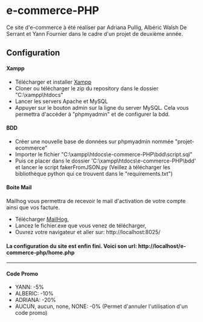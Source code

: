 # e-commerce-PHP

Ce site d'e-commerce à été réaliser par Adriana Pullig, Albéric Walsh De Serrant et Yann Fournier dans le cadre d'un projet de deuxième année.

## Configuration

#### Xampp

- Télécharger et installer [Xampp](https://www.apachefriends.org/download.html)
- Cloner ou télécharger le zip du repository dans le dossier "C:\xampp\htdocs\"
- Lancer les servers Apache et MySQL
- Appuyer sur le bouton admin sur la ligne du server MySQL. Cela vous permettra d'accéder à "phpmyadmin" et de configurer la bdd. 

#### BDD

- Créer une nouvelle base de données sur phpmyadmin nommée "projet-ecommerce"
- Importer le fichier "C:\xampp\htdocs\e-commerce-PHP\bdd\script.sql"
- Puis ce placer dans le dossier 'C:\xampp\htdocs\e-commerce-PHP\bdd' et lancer le script fakerFromJSON.py (Veillez à télécharger les bibliothèque python qui ce trouvent dans le "requirements.txt")

#### Boite Mail

Mailhog vous permettra de recevoir le mail d'activation de votre compte ainsi que vos facture.

- Télécharger [MailHog](https://github.com/mailhog/MailHog/releases/tag/v1.0.1),
- Lancez le fichier.exe que vous venez de télécharger,
- Ouvrez votre navigateur et aller sur: http://localhost:8025/

#### La configuration du site est enfin fini. Voici son url: http://localhost/e-commerce-php/home.php

---

#### Code Promo

- YANN:        -5%
- ALBERIC:     -10%
- ADRIANA:    -20%
- AUCUN, aucun, none, NONE:  -0% (Permet d'annuler l'utilisation d'un code promo)